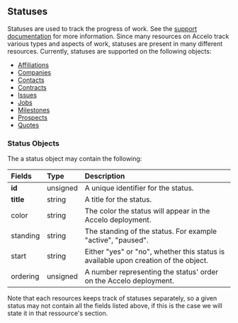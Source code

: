 ## Statuses
Statuses are used to track the progress of work. See the [support documentation](https://www.accelo.com/resources/help/faq/automating-your-business-processes/statuses/) for more information. Since many resources on Accelo track various types and aspects of work, statuses are present in many different resources. Currently, statuses are supported on the following objects:

* [Affiliations](#affiliations)
* [Companies](#companies)
* [Contacts](#contacts)
* [Contracts](#contracts)
* [Issues](#issues)
* [Jobs](#jobs-projects)
* [Milestones](#milestones)
* [Prospects](#prospects-sales)
* [Quotes](#quotes)

### Status Objects
The a status object may contain the following:

| Fields | Type | Description |
|:-|:-|:-|
| **id** | unsigned | A unique identifier for the status. |
| **title** | string | A title for the status. |
| color | string | The color the status will appear in the Accelo deployment. |
| standing | string | The standing of the status. For example "active", "paused". |
| start | string | Either "yes" or "no", whether this status is available upon creation of the object. |
| ordering | unsigned | A number representing the status' order on the Accelo deployment. |

Note that each resources keeps track of statuses separately, so a given status may not contain all the fields listed above, if this is the case we will state it in that ressource's section.
